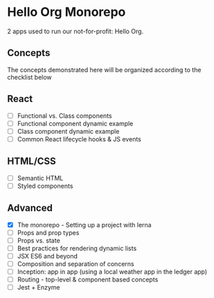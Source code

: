 # Hello Org Monorepo

2 apps used to run our not-for-profit: Hello Org.

## Concepts

The concepts demonstrated here will be organized according to the checklist below

## React

- [ ] Functional vs. Class components
- [ ] Functional component dynamic example
- [ ] Class component dynamic example 
- [ ] Common React lifecycle hooks & JS events

## HTML/CSS

- [ ] Semantic HTML
- [ ] Styled components

## Advanced

- [x] The monorepo - Setting up a project with lerna
- [ ] Props and prop types
- [ ] Props vs. state
- [ ] Best practices for rendering dynamic lists
- [ ] JSX ES6 and beyond
- [ ] Composition and separation of concerns
- [ ] Inception: app in app (using a local weather app in the ledger app)
- [ ] Routing - top-level & component based concepts
- [ ] Jest + Enzyme
